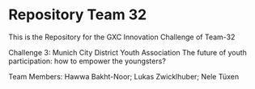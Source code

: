 # Repository Team 32
This is the Repository for the GXC Innovation Challenge of Team-32

Challenge 3: Munich City District Youth Association The future of youth participation: how to empower the youngsters?

Team Members: Hawwa Bakht-Noor; Lukas Zwicklhuber; Nele Tüxen
